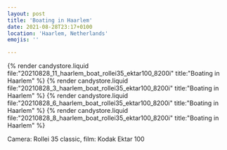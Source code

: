 ```yaml
---
layout: post
title: 'Boating in Haarlem'
date: 2021-08-28T23:17+0100
location: 'Haarlem, Netherlands'
emojis: ''

---
```


{% render candystore.liquid file:"20210828_11_haarlem_boat_rollei35_ektar100_8200i" title:"Boating in Haarlem" %}
{% render candystore.liquid file:"20210828_3_haarlem_boat_rollei35_ektar100_8200i" title:"Boating in Haarlem" %}
{% render candystore.liquid file:"20210828_6_haarlem_boat_rollei35_ektar100_8200i" title:"Boating in Haarlem" %}
{% render candystore.liquid file:"20210828_8_haarlem_boat_rollei35_ektar100_8200i" title:"Boating in Haarlem" %}

Camera: Rollei 35 classic, film: Kodak Ektar 100
